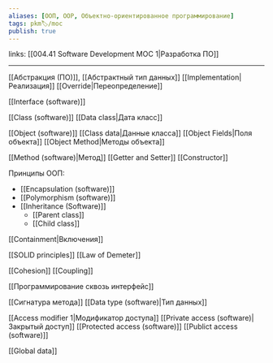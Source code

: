```yaml
---
aliases: [ООП, OOP, Объектно-ориентированное программирование]
tags: pkm🏷/moc
publish: true
---
```

links: [[004.41 Software Development MOC 1|Разработка ПО]]

---

[[Абстракция (ПО)]], [[Абстрактный тип данных]]
[[Implementation|Реализация]]
[[Override|Переопределение]]

[[Interface (software)]]

[[Class (software)]]
	[[Data class|Дата класс]]

	
[[Object (software)]]
	[[Class data|Данные класса]]
	[[Object Fields|Поля объекта]]
	[[Object Method|Методы объекта]]
	
[[Method (software)|Метод]]
	[[Getter and Setter]]
[[Constructor]]

Принципы ООП:
- [[Encapsulation (software)]]
- [[Polymorphism (software)]]
- [[Inheritance (Software)]]
	- [[Parent class]]
	- [[Child class]]


[[Containment|Включения]]

[[SOLID principles]]
[[Law of Demeter]]

[[Cohesion]]
[[Coupling]]

[[Программирование сквозь интерфейс]]



[[Сигнатура метода]]
[[Data type (software)|Тип данных]]

[[Access modifier 1|Модификатор доступа]]
	[[Private access (software)|Закрытый доступ]]
	[[Protected access (software)]]
	[[Publict access (software)]]
	
[[Global data]]